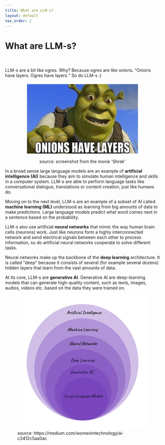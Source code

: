 ```yaml
---
title: What are LLM-s?
layout: default
nav_order: 1
---
```


# What are LLM-s?

<p style= "padding: 35px 0px 5px"> LLM-s are a bit like ogres. Why? Because ogres are like onions. <q>Onions have layers. Ogres have layers.</q> So do LLM-s :)</p>

<figure>
  <p style="text-align:center;"><img src="./images/onions-have-layers-screenshot-from-movie-shrek.jpg" alt="screenshot from the movie 'Shrek'" > </p>
  <figcaption>
    <p style="text-align:center;">source: screenshot from the movie 'Shrek'</p> 
  </figcaption> 
</figure>

In a broad sense large language models are an example of **artificial intelligence (AI)** because they aim to simulate human intelligence and skills in a computer system. LLM-s are able to perform language tasks like conversational dialogue, translations or content creation, just like humans do.

Moving on to the next level, LLM-s are an example of a subset of AI called **machine learning (ML)** understood as learning from big amounts of data to make predictions. Large language models predict what word comes next in a sentence based on the probability.

LLM-s also use artificial **neural networks** that mimic the way human brain cells (neurons) work. Just like neurons form a highly interconnected network and send electrical signals between each other to process information, so do artificial neural networks cooperate to solve different tasks.

Neural networks make up the backbone of the **deep learning** architecture. It is called "deep" because it consists of several (for example several dozens) hidden layers that learn from the vast amounts of data.

At its core, LLM-s are **generative AI**. Generative AI are deep-learning models that can generate high-quality content, such as texts, images, audios, videos etc. based on the data they were trained on.

<figure>
  <img src="./images/LLMsInContext.webp" alt="LLM-s in context">
  <figcaption>source: https://medium.com/womenintechnology/ai-c3412c5aa0ac </figcaption>
</figure>